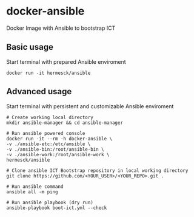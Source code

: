 # docker-ansible
Docker Image with Ansible to bootstrap ICT


## Basic usage

Start terminal with prepared Ansible enviroment
```
docker run -it hermesck/ansible
```

## Advanced usage

Start terminal with persistent and customizable Ansible enviroment
```
# Create working local directory
mkdir ansible-manager && cd ansible-manager

# Run ansible powered console
docker run -it --rm -h docker-ansible \
-v ./ansible-etc:/etc/amsible \
-v ./ansible-bin:/root/ansible-bin \
-v ./ansible-work:/root/ansible-work \
hermesck/ansible

# Clone ansible ICT Bootstrap repository in local working directory
git clone https://github.com/<YOUR_USER>/<YOUR_REPO>.git .

# Run ansible command
ansible all -m ping

# Run ansible playbook (dry run)
ansible-playbook boot-ict.yml --check
```
